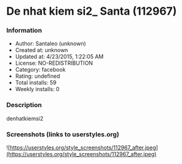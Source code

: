 # De nhat kiem si2_ Santa (112967)

### Information
- Author: Santaleo (unknown)
- Created at: unknown
- Updated at: 4/23/2015, 1:22:05 AM
- License: NO-REDISTRIBUTION
- Category: facebook
- Rating: undefined
- Total installs: 59
- Weekly installs: 0


### Description
denhatkiemsi2


### Screenshots (links to userstyles.org)
![https://userstyles.org/style_screenshots/112967_after.jpeg](https://userstyles.org/style_screenshots/112967_after.jpeg)


